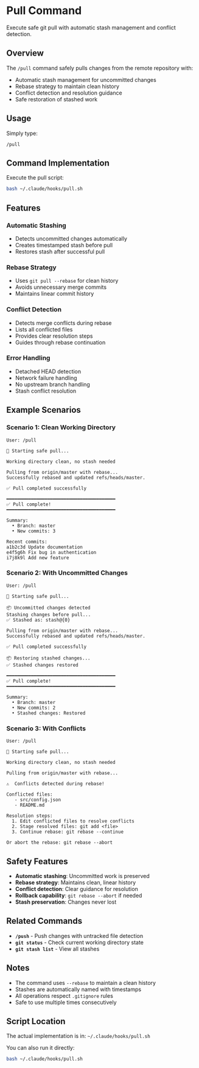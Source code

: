 # Pull Command

Execute safe git pull with automatic stash management and conflict detection.

## Overview

The `/pull` command safely pulls changes from the remote repository with:
- Automatic stash management for uncommitted changes
- Rebase strategy to maintain clean history
- Conflict detection and resolution guidance
- Safe restoration of stashed work

## Usage

Simply type:
```
/pull
```

## Command Implementation

Execute the pull script:

```bash
bash ~/.claude/hooks/pull.sh
```

## Features

### Automatic Stashing
- Detects uncommitted changes automatically
- Creates timestamped stash before pull
- Restores stash after successful pull

### Rebase Strategy
- Uses `git pull --rebase` for clean history
- Avoids unnecessary merge commits
- Maintains linear commit history

### Conflict Detection
- Detects merge conflicts during rebase
- Lists all conflicted files
- Provides clear resolution steps
- Guides through rebase continuation

### Error Handling
- Detached HEAD detection
- Network failure handling
- No upstream branch handling
- Stash conflict resolution

## Example Scenarios

### Scenario 1: Clean Working Directory

```
User: /pull

🔄 Starting safe pull...

Working directory clean, no stash needed

Pulling from origin/master with rebase...
Successfully rebased and updated refs/heads/master.

✅ Pull completed successfully

━━━━━━━━━━━━━━━━━━━━━━━━━━━━━━━━━━━━━━━━
✅ Pull complete!
━━━━━━━━━━━━━━━━━━━━━━━━━━━━━━━━━━━━━━━━

Summary:
  • Branch: master
  • New commits: 3

Recent commits:
a1b2c3d Update documentation
e4f5g6h Fix bug in authentication
i7j8k9l Add new feature
```

### Scenario 2: With Uncommitted Changes

```
User: /pull

🔄 Starting safe pull...

📦 Uncommitted changes detected
Stashing changes before pull...
✅ Stashed as: stash@{0}

Pulling from origin/master with rebase...
Successfully rebased and updated refs/heads/master.

✅ Pull completed successfully

📦 Restoring stashed changes...
✅ Stashed changes restored

━━━━━━━━━━━━━━━━━━━━━━━━━━━━━━━━━━━━━━━━
✅ Pull complete!
━━━━━━━━━━━━━━━━━━━━━━━━━━━━━━━━━━━━━━━━

Summary:
  • Branch: master
  • New commits: 2
  • Stashed changes: Restored
```

### Scenario 3: With Conflicts

```
User: /pull

🔄 Starting safe pull...

Working directory clean, no stash needed

Pulling from origin/master with rebase...

⚠️  Conflicts detected during rebase!

Conflicted files:
   - src/config.json
   - README.md

Resolution steps:
  1. Edit conflicted files to resolve conflicts
  2. Stage resolved files: git add <file>
  3. Continue rebase: git rebase --continue

Or abort the rebase: git rebase --abort
```

## Safety Features

- **Automatic stashing**: Uncommitted work is preserved
- **Rebase strategy**: Maintains clean, linear history
- **Conflict detection**: Clear guidance for resolution
- **Rollback capability**: `git rebase --abort` if needed
- **Stash preservation**: Changes never lost

## Related Commands

- **`/push`** - Push changes with untracked file detection
- **`git status`** - Check current working directory state
- **`git stash list`** - View all stashes

## Notes

- The command uses `--rebase` to maintain a clean history
- Stashes are automatically named with timestamps
- All operations respect `.gitignore` rules
- Safe to use multiple times consecutively

## Script Location

The actual implementation is in: `~/.claude/hooks/pull.sh`

You can also run it directly:
```bash
bash ~/.claude/hooks/pull.sh
```
